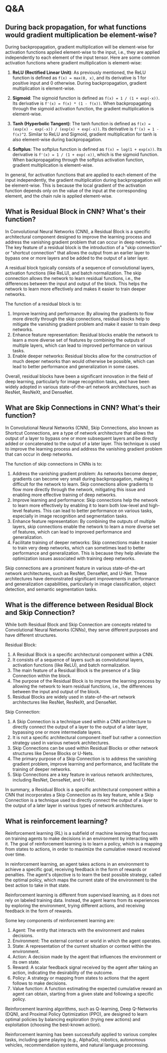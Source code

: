 # Q&A

## During back propagation, for what functions would gradient multiplication be element-wise?

During backpropagation, gradient multiplication will be element-wise for activation functions applied element-wise to the input, i.e., they are applied independently to each element of the input tensor. Here are some common activation functions where gradient multiplication is element-wise:  
   
1. **ReLU (Rectified Linear Unit)**: As previously mentioned, the ReLU function is defined as `f(x) = max(0, x)`, and its derivative is 1 for positive input and 0 otherwise. During backpropagation, gradient multiplication is element-wise.  
   
2. **Sigmoid**: The sigmoid function is defined as `f(x) = 1 / (1 + exp(-x))`. Its derivative is `f'(x) = f(x) * (1 - f(x))`. When backpropagating through the sigmoid activation function, the gradient multiplication is element-wise.  
   
3. **Tanh (Hyperbolic Tangent)**: The tanh function is defined as `f(x) = (exp(x) - exp(-x)) / (exp(x) + exp(-x))`. Its derivative is `f'(x) = 1 - f(x)^2`. Similar to ReLU and Sigmoid, gradient multiplication for tanh is also element-wise during backpropagation.  
   
4. **Softplus**: The softplus function is defined as `f(x) = log(1 + exp(x))`. Its derivative is `f'(x) = 1 / (1 + exp(-x))`, which is the sigmoid function. When backpropagating through the softplus activation function, gradient multiplication is element-wise.  
   
In general, for activation functions that are applied to each element of the input independently, the gradient multiplication during backpropagation will be element-wise. This is because the local gradient of the activation function depends only on the value of the input at the corresponding element, and the chain rule is applied element-wise.


## What is Residual Block in CNN? What's their function?

In Convolutional Neural Networks (CNN), a Residual Block is a specific architectural component designed to improve the learning process and address the vanishing gradient problem that can occur in deep networks. The key feature of a residual block is the introduction of a "skip connection" or "shortcut connection" that allows the output from an earlier layer to bypass one or more layers and be added to the output of a later layer.  
   
A residual block typically consists of a sequence of convolutional layers, activation functions (like ReLU), and batch normalization. The skip connection allows the network to learn residual functions, i.e., the differences between the input and output of the block. This helps the network to learn more effectively and makes it easier to train deeper networks.  
   
The function of a residual block is to:  
   
1. Improve learning and performance: By allowing the gradients to flow more directly through the skip connections, residual blocks help to mitigate the vanishing gradient problem and make it easier to train deep networks.  
2. Enhance feature representation: Residual blocks enable the network to learn a more diverse set of features by combining the outputs of multiple layers, which can lead to improved performance on various tasks.  
3. Enable deeper networks: Residual blocks allow for the construction of much deeper networks than would otherwise be possible, which can lead to better performance and generalization in some cases.  
   
Overall, residual blocks have been a significant innovation in the field of deep learning, particularly for image recognition tasks, and have been widely adopted in various state-of-the-art network architectures, such as ResNet, ResNeXt, and DenseNet.

## What are Skip Connections in CNN? What's their function?

In Convolutional Neural Networks (CNN), Skip Connections, also known as Shortcut Connections, are a type of network architecture that allows the output of a layer to bypass one or more subsequent layers and be directly added or concatenated to the output of a later layer. This technique is used to improve the learning process and address the vanishing gradient problem that can occur in deep networks.  
   
The function of skip connections in CNNs is to:  
   
1. Address the vanishing gradient problem: As networks become deeper, gradients can become very small during backpropagation, making it difficult for the network to learn. Skip connections allow gradients to flow more directly through the network, mitigating this issue and enabling more effective training of deep networks.  
2. Improve learning and performance: Skip connections help the network to learn more effectively by enabling it to learn both low-level and high-level features. This can lead to better performance on various tasks, especially in image recognition and segmentation tasks.  
3. Enhance feature representation: By combining the outputs of multiple layers, skip connections enable the network to learn a more diverse set of features, which can lead to improved performance and generalization.  
4. Facilitate training of deeper networks: Skip connections make it easier to train very deep networks, which can sometimes lead to better performance and generalization. This is because they help alleviate the optimization issues associated with training deep networks.  
   
Skip connections are a prominent feature in various state-of-the-art network architectures, such as ResNet, DenseNet, and U-Net. These architectures have demonstrated significant improvements in performance and generalization capabilities, particularly in image classification, object detection, and semantic segmentation tasks.

## What is the difference between Residual Block and Skip Connection?


While both Residual Block and Skip Connection are concepts related to Convolutional Neural Networks (CNNs), they serve different purposes and have different structures.  
   
Residual Block:  
1. A Residual Block is a specific architectural component within a CNN.  
2. It consists of a sequence of layers such as convolutional layers, activation functions (like ReLU), and batch normalization.  
3. The main feature of a Residual Block is the presence of a Skip Connection within the block.  
4. The purpose of the Residual Block is to improve the learning process by allowing the network to learn residual functions, i.e., the differences between the input and output of the block.  
5. Residual Blocks are widely used in state-of-the-art network architectures like ResNet, ResNeXt, and DenseNet.  
   
Skip Connection:  
1. A Skip Connection is a technique used within a CNN architecture to directly connect the output of a layer to the output of a later layer, bypassing one or more intermediate layers.  
2. It is not a specific architectural component itself but rather a connection strategy used in various network architectures.  
3. Skip Connections can be used within Residual Blocks or other network structures like Dense Blocks or U-Nets.  
4. The primary purpose of a Skip Connection is to address the vanishing gradient problem, improve learning and performance, and facilitate the training of deeper networks.  
5. Skip Connections are a key feature in various network architectures, including ResNet, DenseNet, and U-Net.  
   
In summary, a Residual Block is a specific architectural component within a CNN that incorporates a Skip Connection as its key feature, while a Skip Connection is a technique used to directly connect the output of a layer to the output of a later layer in various types of network architectures.

## What is reinforcement learning?

Reinforcement learning (RL) is a subfield of machine learning that focuses on training agents to make decisions in an environment by interacting with it. The goal of reinforcement learning is to learn a policy, which is a mapping from states to actions, in order to maximize the cumulative reward received over time.  
   
In reinforcement learning, an agent takes actions in an environment to achieve a specific goal, receiving feedback in the form of rewards or penalties. The agent's objective is to learn the best possible strategy, called the optimal policy, which maps the current state of the environment to the best action to take in that state.  
   
Reinforcement learning is different from supervised learning, as it does not rely on labeled training data. Instead, the agent learns from its experiences by exploring the environment, trying different actions, and receiving feedback in the form of rewards.  
   
Some key components of reinforcement learning are:  
   
1. Agent: The entity that interacts with the environment and makes decisions.  
2. Environment: The external context or world in which the agent operates.  
3. State: A representation of the current situation or context within the environment.  
4. Action: A decision made by the agent that influences the environment or its own state.  
5. Reward: A scalar feedback signal received by the agent after taking an action, indicating the desirability of the outcome.  
6. Policy: A strategy or mapping from states to actions that the agent follows to make decisions.  
7. Value function: A function estimating the expected cumulative reward an agent can obtain, starting from a given state and following a specific policy.  
   
Reinforcement learning algorithms, such as Q-learning, Deep Q-Networks (DQN), and Proximal Policy Optimization (PPO), are designed to learn optimal policies by balancing exploration (trying new actions) and exploitation (choosing the best-known action).  
   
Reinforcement learning has been successfully applied to various complex tasks, including game playing (e.g., AlphaGo), robotics, autonomous vehicles, recommendation systems, and natural language processing.






